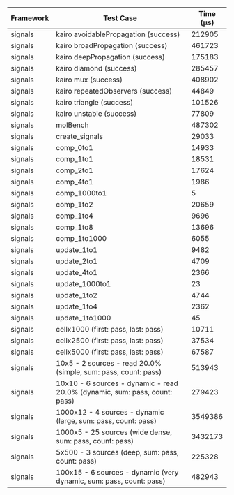 | Framework | Test Case | Time (μs) |
| --- | --- | --- |
| signals | kairo avoidablePropagation (success) | 212905 |
| signals | kairo broadPropagation (success) | 461723 |
| signals | kairo deepPropagation (success) | 175183 |
| signals | kairo diamond (success) | 285457 |
| signals | kairo mux (success) | 408902 |
| signals | kairo repeatedObservers (success) | 44849 |
| signals | kairo triangle (success) | 101526 |
| signals | kairo unstable (success) | 77809 |
| signals | molBench | 487302 |
| signals | create_signals | 29033 |
| signals | comp_0to1 | 14933 |
| signals | comp_1to1 | 18531 |
| signals | comp_2to1 | 17624 |
| signals | comp_4to1 | 1986 |
| signals | comp_1000to1 | 5 |
| signals | comp_1to2 | 20659 |
| signals | comp_1to4 | 9696 |
| signals | comp_1to8 | 13696 |
| signals | comp_1to1000 | 6055 |
| signals | update_1to1 | 9482 |
| signals | update_2to1 | 4709 |
| signals | update_4to1 | 2366 |
| signals | update_1000to1 | 23 |
| signals | update_1to2 | 4744 |
| signals | update_1to4 | 2362 |
| signals | update_1to1000 | 45 |
| signals | cellx1000 (first: pass, last: pass) | 10711 |
| signals | cellx2500 (first: pass, last: pass) | 37534 |
| signals | cellx5000 (first: pass, last: pass) | 67587 |
| signals | 10x5 - 2 sources - read 20.0% (simple, sum: pass, count: pass) | 513943 |
| signals | 10x10 - 6 sources - dynamic - read 20.0% (dynamic, sum: pass, count: pass) | 279423 |
| signals | 1000x12 - 4 sources - dynamic (large, sum: pass, count: pass) | 3549386 |
| signals | 1000x5 - 25 sources (wide dense, sum: pass, count: pass) | 3432173 |
| signals | 5x500 - 3 sources (deep, sum: pass, count: pass) | 225328 |
| signals | 100x15 - 6 sources - dynamic (very dynamic, sum: pass, count: pass) | 482943 |

